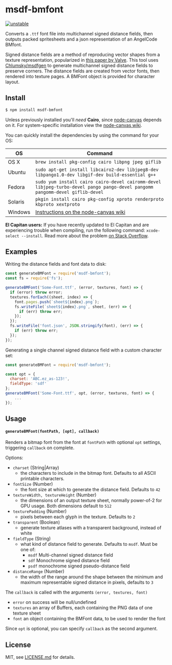 # msdf-bmfont

[![unstable](http://badges.github.io/stability-badges/dist/unstable.svg)](http://github.com/badges/stability-badges)

Converts a `.ttf` font file into multichannel signed distance fields, then outputs packed spritesheets and a json representation of an AngelCode BMfont.

Signed distance fields are a method of reproducing vector shapes from a texture representation, popularized in [this paper by Valve](https://steamcdn-a.akamaihd.net/apps/valve/2007/SIGGRAPH2007_AlphaTestedMagnification.pdf).
This tool uses [Chlumsky/msdfgen](https://github.com/Chlumsky/msdfgen) to generate multichannel signed distance fields to preserve corners. The distance fields are created from vector fonts, then rendered into texture pages. A BMFont object is provided for character layout.

## Install

```bash
$ npm install msdf-bmfont
```

Unless previously installed you'll _need_ __Cairo__, since [node-canvas](https://github.com/Automattic/node-canvas) depends on it. For system-specific installation view the [node-canvas wiki](https://github.com/Automattic/node-canvas/wiki/_pages).

You can quickly install the dependencies by using the command for your OS:

OS | Command
----- | -----
OS X | `brew install pkg-config cairo libpng jpeg giflib`
Ubuntu | `sudo apt-get install libcairo2-dev libjpeg8-dev libpango1.0-dev libgif-dev build-essential g++`
Fedora | `sudo yum install cairo cairo-devel cairomm-devel libjpeg-turbo-devel pango pango-devel pangomm pangomm-devel giflib-devel`
Solaris | `pkgin install cairo pkg-config xproto renderproto kbproto xextproto`
Windows | [Instructions on the node-canvas wiki](https://github.com/Automattic/node-canvas/wiki/Installation---Windows)

**El Capitan users:** If you have recently updated to El Capitan and are experiencing trouble when compiling, run the following command: `xcode-select --install`. Read more about the problem [on Stack Overflow](http://stackoverflow.com/a/32929012/148072).

## Examples

Writing the distance fields and font data to disk:
```js
const generateBMFont = require('msdf-bmfont');
const fs = require('fs');

generateBMFont('Some-Font.ttf', (error, textures, font) => {
  if (error) throw error;
  textures.forEach((sheet, index) => {
    font.pages.push(`sheet${index}.png`);
    fs.writeFile(`sheet${index}.png`, sheet, (err) => {
      if (err) throw err;
    });
  });
  fs.writeFile('font.json', JSON.stringify(font), (err) => {
    if (err) throw err;
  });
});
```

Generating a single channel signed distance field with a custom character set:
```js
const generateBMFont = require('msdf-bmfont');

const opt = {
  charset: 'ABC.ez_as-123!',
  fieldType: 'sdf'
};
generateBMFont('Some-Font.ttf', opt, (error, textures, font) => {
	...
});
```

## Usage

#### `generateBMFont(fontPath, [opt], callback)`

Renders a bitmap font from the font at `fontPath` with optional `opt` settings, triggering `callback` on complete.

Options:
- `charset` (String|Array)
  - the characters to include in the bitmap font. Defaults to all ASCII printable characters. 
- `fontSize` (Number)
  - the font size at which to generate the distance field. Defaults to `42`
- `textureWidth, textureHeight` (Number)
  - the dimensions of an output texture sheet, normally power-of-2 for GPU usage. Both dimensions default to `512`
- `texturePadding` (Number)
  - pixels between each glyph in the texture. Defaults to `2`
- `transparent` (Boolean)
  - generate texture atlases with a transparent background, instead of white
- `fieldType` (String)
  - what kind of distance field to generate. Defaults to `msdf`. Must be one of:
    - `msdf` Multi-channel signed distance field
    - `sdf` Monochrome signed distance field
    - `psdf` monochrome signed pseudo-distance field
- `distanceRange` (Number)
  - the width of the range around the shape between the minimum and maximum representable signed distance in pixels, defaults to `3`

The `callback` is called with the arguments `(error, textures, font)`

- `error` on success will be null/undefined
- `textures` an array of Buffers, each containing the PNG data of one texture sheet
- `font` an object containing the BMFont data, to be used to render the font

Since `opt` is optional, you can specify `callback` as the second argument.

## License

MIT, see [LICENSE.md](http://github.com/Jam3/xhr-request/blob/master/LICENSE.md) for details.
